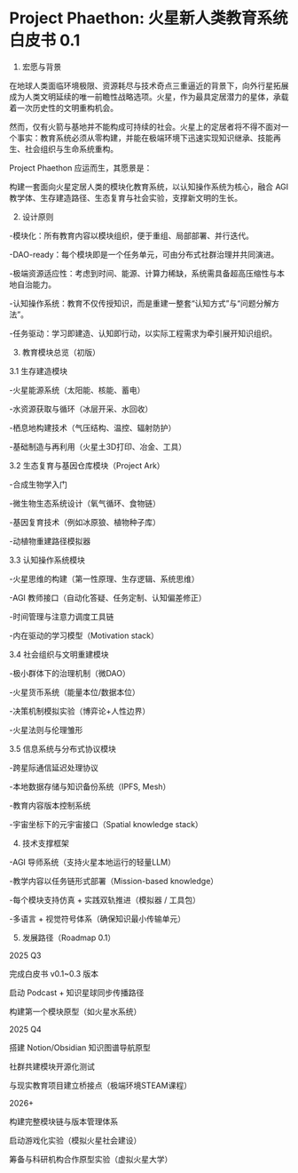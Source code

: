 # Project Phaethon: 火星新人类教育系统白皮书 0.1

1. 宏愿与背景

在地球人类面临环境极限、资源耗尽与技术奇点三重逼近的背景下，向外行星拓展成为人类文明延续的唯一前瞻性战略选项。火星，作为最具定居潜力的星体，承载着一次历史性的文明重构机会。

然而，仅有火箭与基地并不能构成可持续的社会。火星上的定居者将不得不面对一个事实：教育系统必须从零构建，并能在极端环境下迅速实现知识继承、技能再生、社会组织与生命系统重构。

Project Phaethon 应运而生，其愿景是：

构建一套面向火星定居人类的模块化教育系统，以认知操作系统为核心，融合 AGI 教学体、生存建造路径、生态复育与社会实验，支撑新文明的生长。

2. 设计原则

-模块化：所有教育内容以模块组织，便于重组、局部部署、并行迭代。

-DAO-ready：每个模块即是一个任务单元，可由分布式社群治理并共同演进。

-极端资源适应性：考虑到时间、能源、计算力稀缺，系统需具备超高压缩性与本地自治能力。

-认知操作系统：教育不仅传授知识，而是重建一整套“认知方式”与“问题分解方法”。

-任务驱动：学习即建造、认知即行动，以实际工程需求为牵引展开知识组织。

3. 教育模块总览（初版）

3.1 生存建造模块

-火星能源系统（太阳能、核能、蓄电）

-水资源获取与循环（冰层开采、水回收）

-栖息地构建技术（气压结构、温控、辐射防护）

-基础制造与再利用（火星土3D打印、冶金、工具）

3.2 生态复育与基因仓库模块（Project Ark）

-合成生物学入门

-微生物生态系统设计（氧气循环、食物链）

-基因复育技术（例如冰原狼、植物种子库）

-动植物重建路径模拟器

3.3 认知操作系统模块

-火星思维的构建（第一性原理、生存逻辑、系统思维）

-AGI 教师接口（自动化答疑、任务定制、认知偏差修正）

-时间管理与注意力调度工具链

-内在驱动的学习模型（Motivation stack）

3.4 社会组织与文明重建模块

-极小群体下的治理机制（微DAO）

-火星货币系统（能量本位/数据本位）

-决策机制模拟实验（博弈论+人性边界）

-火星法则与伦理雏形

3.5 信息系统与分布式协议模块

-跨星际通信延迟处理协议

-本地数据存储与知识备份系统（IPFS, Mesh）

-教育内容版本控制系统

-宇宙坐标下的元宇宙接口（Spatial knowledge stack）

4. 技术支撑框架

-AGI 导师系统（支持火星本地运行的轻量LLM）

-教学内容以任务链形式部署（Mission-based knowledge）

-每个模块支持仿真 + 实践双轨推进（模拟器 / 工具包）

-多语言 + 视觉符号体系（确保知识最小传输单元）

5. 发展路径（Roadmap 0.1）

2025 Q3

完成白皮书 v0.1~0.3 版本

启动 Podcast + 知识星球同步传播路径

构建第一个模块原型（如火星水系统）

2025 Q4

搭建 Notion/Obsidian 知识图谱导航原型

社群共建模块开源化测试

与现实教育项目建立桥接点（极端环境STEAM课程）

2026+

构建完整模块链与版本管理体系

启动游戏化实验（模拟火星社会建设）

筹备与科研机构合作原型实验（虚拟火星大学）
